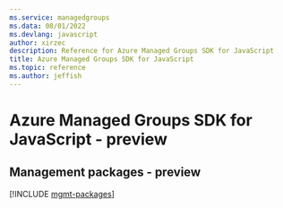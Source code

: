 ```yaml
---
ms.service: managedgroups
ms.data: 08/01/2022
ms.devlang: javascript
author: xirzec
description: Reference for Azure Managed Groups SDK for JavaScript
title: Azure Managed Groups SDK for JavaScript
ms.topic: reference
ms.author: jeffish
---
```

# Azure Managed Groups SDK for JavaScript - preview

## Management packages - preview
[!INCLUDE [mgmt-packages](managed-groups-mgmt-index.md)]